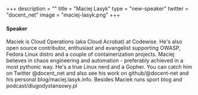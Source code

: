 +++
description = ""
title = "Maciej Lasyk"
type = "new-speaker"
twitter = "docent_net"
image = "maciej-lasyk.png"
+++
#### Speaker

Maciek is Cloud Operations (aka Cloud Acrobat) at Codewise. He's also open source contributor, enthusiast and evangelist supporting OWASP, Fedora Linux distro and a couple of containerization projects. Maciej believes in chaos engineering and automation - preferably achieved in a most pythonic way. He's a true Linux nerd and a Gopher. You can catch him on Twitter @docent_net and also see his work on github/@docent-net and his personal blog/maciej.lasyk.info. Besides Maciek runs sport blog and podcast/dlugodystansowy.pl